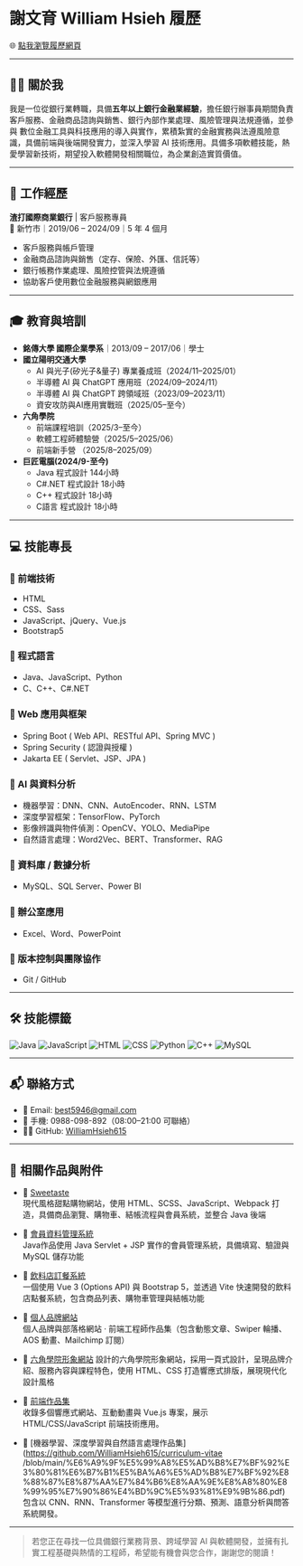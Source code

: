 # 謝文育 William Hsieh 履歷

🌐 [點我瀏覽履歷網頁](https://WilliamHsieh615.github.io/curriculum-vitae/)

---

## 🧑‍💼 關於我

我是一位從銀行業轉職，具備**五年以上銀行金融業經驗**，擔任銀行辦事員期間負責 客戶服務、金融商品諮詢與銷售、銀行內部作業處理、風險管理與法規遵循，並參與 數位金融工具與科技應用的導入與實作，累積紮實的金融實務與法遵風險意識，具備前端與後端開發實力，並深入學習 AI 技術應用。具備多項軟體技能，熱愛學習新技術，期望投入軟體開發相關職位，為企業創造實質價值。

---

## 💼 工作經歷

**渣打國際商業銀行** | 客戶服務專員  
📍 新竹市｜2019/06 – 2024/09｜5 年 4 個月

- 客戶服務與帳戶管理
- 金融商品諮詢與銷售（定存、保險、外匯、信託等）
- 銀行帳務作業處理、風險控管與法規遵循
- 協助客戶使用數位金融服務與網銀應用

---

## 🎓 教育與培訓

- **銘傳大學 國際企業學系**｜2013/09 – 2017/06｜學士
- **國立陽明交通大學**    
  - AI 與光子(矽光子&量子) 專業養成班（2024/11–2025/01）
  - 半導體 AI 與 ChatGPT 應用班（2024/09–2024/11）
  - 半導體 AI 與 ChatGPT 跨領域班（2023/09–2023/11）
  - 資安攻防與AI應用實戰班（2025/05–至今）
- **六角學院**
  - 前端課程培訓（2025/3–至今）
  - 軟體工程師體驗營（2025/5–2025/06）
  - 前端新手營 （2025/8–2025/09）
- **巨匠電腦(2024/9-至今)**
  - Java 程式設計 144小時
  - C#.NET 程式設計 18小時
  - C++ 程式設計 18小時
  - C語言 程式設計 18小時

---

## 💻 技能專長

### 🔸 前端技術
- HTML
- CSS、Sass
- JavaScript、jQuery、Vue.js
- Bootstrap5

### 🔸 程式語言
- Java、JavaScript、Python
- C、C++、C#.NET

### 🔸 Web 應用與框架
- Spring Boot ( Web API、RESTful API、Spring MVC )
- Spring Security ( 認證與授權 )
- Jakarta EE ( Servlet、JSP、JPA )

### 🔸 AI 與資料分析
- 機器學習：DNN、CNN、AutoEncoder、RNN、LSTM
- 深度學習框架：TensorFlow、PyTorch
- 影像辨識與物件偵測：OpenCV、YOLO、MediaPipe
- 自然語言處理：Word2Vec、BERT、Transformer、RAG

### 🔸 資料庫 / 數據分析
- MySQL、SQL Server、Power BI

### 🔸 辦公室應用
- Excel、Word、PowerPoint

### 🔸 版本控制與團隊協作
- Git / GitHub

---

## 🛠️ 技能標籤

![Java](https://img.shields.io/badge/Java-ED8B00?style=flat&logo=java&logoColor=white)
![JavaScript](https://img.shields.io/badge/JavaScript-F7DF1E?style=flat&logo=javascript&logoColor=black)
![HTML](https://img.shields.io/badge/HTML5-E34F26?style=flat&logo=html5&logoColor=white)
![CSS](https://img.shields.io/badge/CSS3-1572B6?style=flat&logo=css3&logoColor=white)
![Python](https://img.shields.io/badge/Python-3776AB?style=flat&logo=python&logoColor=white)
![C++](https://img.shields.io/badge/C++-00599C?style=flat&logo=cplusplus&logoColor=white)
![MySQL](https://img.shields.io/badge/MySQL-4479A1?style=flat&logo=mysql&logoColor=white)

---

## 📬 聯絡方式

- 📧 Email: best5946@gmail.com  
- 📱 手機: 0988-098-892（08:00–21:00 可聯絡）   
- 🧑‍💻 GitHub: [WilliamHsieh615](https://github.com/WilliamHsieh615)

---

## 📁 相關作品與附件

- 🔗 [Sweetaste](https://github.com/WilliamHsieh615/sweetaste)  
  現代風格甜點購物網站，使用 HTML、SCSS、JavaScript、Webpack 打造，具備商品瀏覽、購物車、結帳流程與會員系統，並整合 Java 後端

- 🔗 [會員資料管理系統](https://github.com/WilliamHsieh615/member-management-system)  
  Java作品使用 Java Servlet + JSP 實作的會員管理系統，具備填寫、驗證與 MySQL 儲存功能

- 🔗 [飲料店訂餐系統](https://github.com/WilliamHsieh615/beverage-ordering-system)  
  一個使用 Vue 3 (Options API) 與 Bootstrap 5，並透過 Vite 快速開發的飲料店點餐系統，包含商品列表、購物車管理與結帳功能

- 🔗 [個人品牌網站](https://github.com/WilliamHsieh615/personal-branding-website)  
  個人品牌與部落格網站 · 前端工程師作品集（包含動態文章、Swiper 輪播、AOS 動畫、Mailchimp 訂閱）

- 🔗 [六角學院形象網站](https://github.com/WilliamHsieh615/hex-school-website)
  設計的六角學院形象網站，採用一頁式設計，呈現品牌介紹、服務內容與課程特色，使用 HTML、CSS 打造響應式排版，展現現代化設計風格

- 🔗 [前端作品集](https://github.com/WilliamHsieh615/frontend-portfolio)  
  收錄多個響應式網站、互動動畫與 Vue.js 專案，展示 HTML/CSS/JavaScript 前端技術應用。

- 🔗 [機器學習、深度學習與自然語言處理作品集](https://github.com/WilliamHsieh615/curriculum-vitae
/blob/main/%E6%A9%9F%E5%99%A8%E5%AD%B8%E7%BF%92%E3%80%81%E6%B7%B1%E5%BA%A6%E5%AD%B8%E7%BF%92%E8%88%87%E8%87%AA%E7%84%B6%E8%AA%9E%E8%A8%80%E8%99%95%E7%90%86%E4%BD%9C%E5%93%81%E9%9B%86.pdf)  
  包含以 CNN、RNN、Transformer 等模型進行分類、預測、語意分析與問答系統開發。

---

> 若您正在尋找一位具備銀行業務背景、跨域學習 AI 與軟體開發，並擁有扎實工程基礎與熱情的工程師，希望能有機會與您合作，謝謝您的閱讀！


